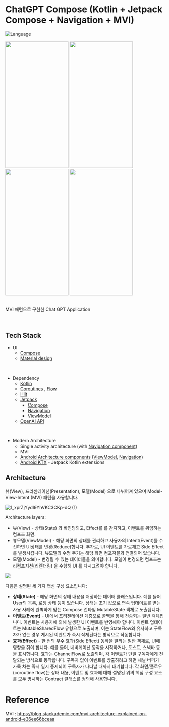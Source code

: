 # ChatGPT Compose (Kotlin + Jetpack Compose + Navigation + MVI)

![Language](https://img.shields.io/github/languages/top/cortinico/kotlin-android-template?color=blue&logo=kotlin)

<img src="https://github.com/lugan1/mvi-chatGPT/assets/39528583/0426cb9b-0ce9-4486-8100-ec329b78fcc0" width="200" height="400"/>
<img src="https://github.com/lugan1/mvi-chatGPT/assets/39528583/f8b2311f-e66d-46b7-856d-1f1057f04174" width="200" height="400"/>
<img src="https://github.com/lugan1/mvi-chatGPT/assets/39528583/d45b9607-dc9b-4b11-b76c-5adb2dcd0c1c" width="200" height="400"/>
<img src="https://github.com/lugan1/mvi-chatGPT/assets/39528583/ac7448a2-ca97-4e74-8920-165e5a644400" width="200" height="400"/>

<br/>
<br/>
  
MVI 패턴으로 구현한 Chat GPT Application

<br/>
  
## Tech Stack

* UI
    * [Compose](https://developer.android.com/jetpack/compose)
    * [Material design](https://material.io/design)

<br/>

* Dependency
    * [Kotlin](https://kotlinlang.org/)
    * [Coroutines](https://kotlinlang.org/docs/reference/coroutines-overview.html) , [Flow](https://developer.android.com/kotlin/flow)
    * [Hilt]([https://insert-koin.io/](https://developer.android.com/codelabs/android-hilt?hl=ko))
    * [Jetpack](https://developer.android.com/jetpack)
        * [Compose](https://developer.android.com/jetpack/compose)
        * [Navigation](https://developer.android.com/topic/libraries/architecture/navigation/)
        * [ViewModel](https://developer.android.com/topic/libraries/architecture/viewmodel)
    * [OpenAI API](https://github.com/Aallam/openai-kotlin)

<br/>

* Modern Architecture
    * Single activity architecture (with [Navigation component](https://developer.android.com/guide/navigation/navigation-getting-started))
    * MVI
    * [Android Architecture components](https://developer.android.com/topic/libraries/architecture) ([ViewModel](https://developer.android.com/topic/libraries/architecture/viewmodel), [Navigation](https://developer.android.com/jetpack/androidx/releases/navigation))
    * [Android KTX](https://developer.android.com/kotlin/ktx) - Jetpack Kotlin extensions
    
## Architecture
뷰(View), 프리젠테이션(Presentation), 모델(Model) 으로 나뉘어져 있으며 Model-View-Intent (MVI) 패턴을 사용합니다.
<br/>

![1_xprZjYydI9YhVKC3CKp-dQ (1)](https://github.com/lugan1/mvi-chatGPT/assets/39528583/d44304b7-3e6f-4e0b-acf5-e4679785bd6e)

Architecture layers:
* 뷰(View) - 상태(State) 와 바인딩되고, Effect를 를 감지하고, 이벤트를 위임하는 컴포즈 화면.
* 뷰모델(ViewModel) - 해당 화면의 상태를 관리하고 사용자의 Intent(Event)를 수신하면 UI상태를 변경(Reduce)합니다. 추가로, UI 이벤트를 가로채고 Side Effect를 발생시킵니다. 뷰모델의 수명 주기는 해당 화면 컴포저블과 연결되어 있습니다.
* 모델(Model) - 변경될 수 있는 데이터들을 의미합니다. 모델이 변경되면 컴포즈는 리컴포지션(리렌더링) 을 수행해 UI 를 다시그려야 합니다. 

![](https://i.imgur.com/UXwFbmv.png)


다음은 설명된 세 가지 핵심 구성 요소입니다:

* **상태(State)** - 해당 화면의 상태 내용을 저장하는 데이터 클래스입니다. 예를 들어 User의 목록, 로딩 상태 등이 있습니다. 상태는 초기 값으로 연속 업데이트를 받는 사용 사례에 완벽하게 맞는 Compose 런타임 MutableState 객체로 노출됩니다.
* **이벤트(Event)** - UI에서 프리젠테이션 계층으로 콜백을 통해 전송되는 일반 객체입니다. 이벤트는 사용자에 의해 발생한 UI 이벤트를 반영해야 합니다. 이벤트 업데이트는 MutableSharedFlow 유형으로 노출되며, 이는 StateFlow와 유사하고 구독자가 없는 경우 게시된 이벤트가 즉시 삭제된다는 방식으로 작동합니다.
* **효과(Effect)** - 한 번의 부수 효과(Side Effect) 동작을 알리는 일반 객체로, UI에 영향을 줘야 합니다. 예를 들어, 네비게이션 동작을 시작하거나, 토스트, 스낵바 등을 표시합니다. 효과는 ChannelFlow로 노출되며, 각 이벤트가 단일 구독자에게 전달되는 방식으로 동작합니다. 구독자 없이 이벤트를 방출하려고 하면 채널 버퍼가 가득 차는 즉시 일시 중지되어 구독자가 나타날 때까지 대기합니다.
각 화면/플로우(coroutine flow)는 상태 내용, 이벤트 및 효과에 대해 설명된 위의 핵심 구성 요소를 모두 명시하는 Contract 클래스를 정의해 사용합니다.


# Reference
MVI : https://blog.stackademic.com/mvi-architecture-explained-on-android-e36ee66bceaa
